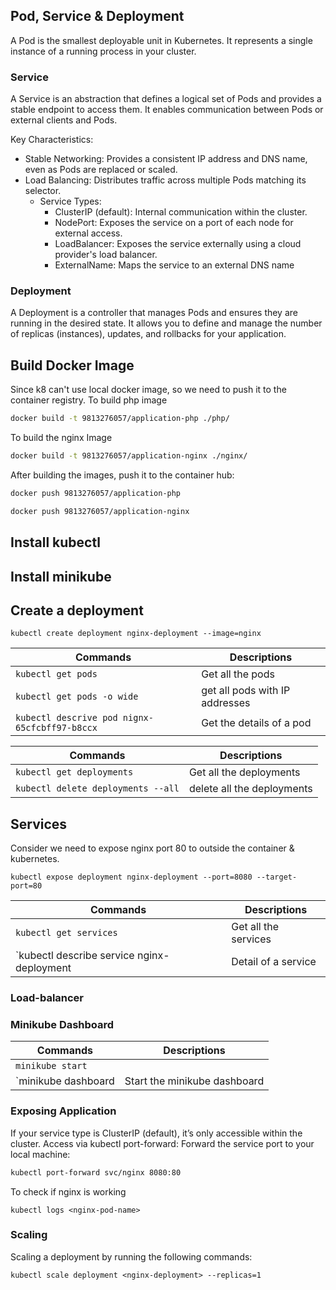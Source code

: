 ## Pod, Service & Deployment
A Pod is the smallest deployable unit in Kubernetes. It represents a single instance of a running process in your cluster.

### Service
A Service is an abstraction that defines a logical set of Pods and provides a stable endpoint to access them. It enables communication between Pods or external clients and Pods.

Key Characteristics:
* Stable Networking: Provides a consistent IP address and DNS name, even as Pods are replaced or scaled.
* Load Balancing: Distributes traffic across multiple Pods matching its selector. 
  * Service Types:
    * ClusterIP (default): Internal communication within the cluster. 
    * NodePort: Exposes the service on a port of each node for external access. 
    * LoadBalancer: Exposes the service externally using a cloud provider's load balancer. 
    * ExternalName: Maps the service to an external DNS name

### Deployment
A Deployment is a controller that manages Pods and ensures they are running in the desired state. It allows you to define and manage the number of replicas (instances), updates, and rollbacks for your application.

## Build Docker Image

Since k8 can't use local docker image, so we need to push it to the container registry. To build php image

```bash
docker build -t 9813276057/application-php ./php/
```

To build the nginx Image

```bash
docker build -t 9813276057/application-nginx ./nginx/
```

After building the images, push it to the container hub:

```bash
docker push 9813276057/application-php
```

```bash
docker push 9813276057/application-nginx
```

## Install kubectl

## Install minikube

## Create a deployment

```shell
kubectl create deployment nginx-deployment --image=nginx
```

| Commands                                      | Descriptions                   |
|-----------------------------------------------|--------------------------------|
| `kubectl get pods`                            | Get all the pods               |
| `kubectl get pods -o wide`                    | get all pods with IP addresses |
| `kubectl descrive pod nignx-65cfcbff97-b8ccx` | Get the details of a pod       |



| Commands                           | Descriptions               | 
|------------------------------------|----------------------------|
| `kubectl get deployments`          | Get all the deployments    |
| `kubectl delete deployments --all` | delete all the deployments | 

## Services

Consider we need to expose nginx port 80 to outside the container & kubernetes.

```shell
kubectl expose deployment nginx-deployment --port=8080 --target-port=80
```

| Commands                                   | Descriptions         |
|--------------------------------------------|----------------------|
| `kubectl get services`                     | Get all the services |
| `kubectl describe service nginx-deployment | Detail of a service  |

### Load-balancer

### Minikube Dashboard

| Commands            | Descriptions                 |
|---------------------|------------------------------|
| `minikube start`    |                              |
| `minikube dashboard | Start the minikube dashboard | 

### Exposing Application
If your service type is ClusterIP (default), it’s only accessible within the cluster. Access via kubectl port-forward: Forward the service port to your local machine:
```bash
kubectl port-forward svc/nginx 8080:80
```

To check if nginx is working
```shell
kubectl logs <nginx-pod-name>
```

### Scaling 
Scaling a deployment by running the following commands:
```shell
kubectl scale deployment <nginx-deployment> --replicas=1
```
